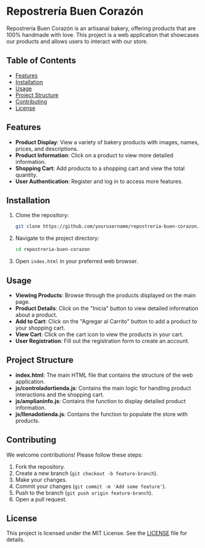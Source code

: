 # Repostrería Buen Corazón

Repostrería Buen Corazón is an artisanal bakery, offering products that are 100% handmade with love. This project is a web application that showcases our products and allows users to interact with our store.

## Table of Contents

- [Features](#features)
- [Installation](#installation)
- [Usage](#usage)
- [Project Structure](#project-structure)
- [Contributing](#contributing)
- [License](#license)

## Features

- **Product Display**: View a variety of bakery products with images, names, prices, and descriptions.
- **Product Information**: Click on a product to view more detailed information.
- **Shopping Cart**: Add products to a shopping cart and view the total quantity.
- **User Authentication**: Register and log in to access more features.

## Installation

1. Clone the repository:
    ```sh
    git clone https://github.com/yourusername/repostreria-buen-corazon.git
    ```
2. Navigate to the project directory:
    ```sh
    cd repostreria-buen-corazon
    ```
3. Open `index.html` in your preferred web browser.

## Usage

- **Viewing Products**: Browse through the products displayed on the main page.
- **Product Details**: Click on the "Inicia" button to view detailed information about a product.
- **Add to Cart**: Click on the "Agregar al Carrito" button to add a product to your shopping cart.
- **View Cart**: Click on the cart icon to view the products in your cart.
- **User Registration**: Fill out the registration form to create an account.

## Project Structure

- **index.html**: The main HTML file that contains the structure of the web application.
- **js/controladortienda.js**: Contains the main logic for handling product interactions and the shopping cart.
- **js/amplianinfo.js**: Contains the function to display detailed product information.
- **js/llenadotienda.js**: Contains the function to populate the store with products.

## Contributing

We welcome contributions! Please follow these steps:

1. Fork the repository.
2. Create a new branch (`git checkout -b feature-branch`).
3. Make your changes.
4. Commit your changes (`git commit -m 'Add some feature'`).
5. Push to the branch (`git push origin feature-branch`).
6. Open a pull request.

## License

This project is licensed under the MIT License. See the [LICENSE](LICENSE) file for details.
